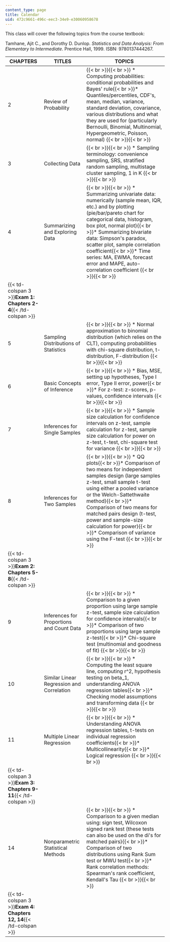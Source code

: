 ```yaml
---
content_type: page
title: Calendar
uid: 472c9661-496c-eec3-34e9-e30060958678
---
```


This class will cover the following topics from the course textbook:

Tamhane, Ajit C., and Dorothy D. Dunlop. _Statistics and Data Analysis: From Elementary to Intermediate_. Prentice Hall, 1999. ISBN: 9780137444267.

| CHAPTERS | TITLES | TOPICS |
| --- | --- | --- |
| 2 | Review of Probability |  {{< br >}}{{< br >}} *   Computing probabilities: conditional probabilities and Bayes' rule{{< br >}}*   Quantiles/percentiles, CDF's, mean, median, variance, standard deviation, covariance, various distributions and what they are used for (particularly Bernoulli, Binomial, Multinomial, Hypergeometric, Poisson, normal) {{< br >}}{{< br >}}  |
| 3 | Collecting Data |  {{< br >}}{{< br >}} *   Sampling terminology: convenience sampling, SRS, stratified random sampling, multistage cluster sampling, 1 in K {{< br >}}{{< br >}}  |
| 4 | Summarizing and Exploring Data |  {{< br >}}{{< br >}} *   Summarizing univariate data: numerically (sample mean, IQR, etc.) and by plotting (pie/bar/pareto chart for categorical data, histogram, box plot, normal plot){{< br >}}*   Summarizing bivariate data: Simpson's paradox, scatter plot, sample correlation coefficient{{< br >}}*   Time series: MA, EWMA, forecast error and MAPE, auto-correlation coefficient {{< br >}}{{< br >}}  |
| {{< td-colspan 3 >}}**Exam 1: Chapters 2-4**{{< /td-colspan >}} |||
| 5 | Sampling Distributions of Statistics |  {{< br >}}{{< br >}} *   Normal approximation to binomial distribution (which relies on the CLT), computing probabilities with chi-square distribution, t-distribution, F-distribution {{< br >}}{{< br >}}  |
| 6 | Basic Concepts of Inference |  {{< br >}}{{< br >}} *   Bias, MSE, setting up hypotheses, Type I error, Type II error, power{{< br >}}*   For z-test: z-scores, p-values, confidence intervals {{< br >}}{{< br >}}  |
| 7 | Inferences for Single Samples |  {{< br >}}{{< br >}} *   Sample size calculation for confidence intervals on z-test, sample calculation for z-test, sample size calculation for power on z-test, t-test, chi-square test for variance {{< br >}}{{< br >}}  |
| 8 | Inferences for Two Samples |  {{< br >}}{{< br >}} *   QQ plots{{< br >}}*   Comparison of two means for independent samples design (large samples z-test, small sample t-test using either a pooled variance or the Welch-Sattethwaite method){{< br >}}*   Comparison of two means for matched pairs design (t-test, power and sample-size calculation for power){{< br >}}*   Comparison of variance using the F-test {{< br >}}{{< br >}}  |
| {{< td-colspan 3 >}}**Exam 2: Chapters 5-8**{{< /td-colspan >}} |||
| 9 | Inferences for Proportions and Count Data |  {{< br >}}{{< br >}} *   Comparison to a given proportion using large sample z-test, sample size calculation for confidence intervals{{< br >}}*   Comparison of two proportions using large sample z-test{{< br >}}*   Chi-square test (multinomial and goodness of fit) {{< br >}}{{< br >}}  |
| 10 | Similar Linear Regression and Correlation |  {{< br >}}{{< br >}} *   Computing the least square line, computing r^2, hypothesis testing on beta\_1, understanding ANOVA regression tables{{< br >}}*   Checking model assumptions and transforming data {{< br >}}{{< br >}}  |
| 11 | Multiple Linear Regression |  {{< br >}}{{< br >}} *   Understanding ANOVA regression tables, t-tests on individual regression coefficients{{< br >}}*   Multicollinearity{{< br >}}*   Logical regression {{< br >}}{{< br >}}  |
| {{< td-colspan 3 >}}**Exam 3: Chapters 9-11**{{< /td-colspan >}} |||
| 14 | Nonparametric Statistical Methods |  {{< br >}}{{< br >}} *   Comparison to a given median using: sign test, Wilcoxon signed rank test (these tests can also be used on the di's for matched pairs){{< br >}}*   Comparison of two distributions using Rank Sum test or MWU test{{< br >}}*   Rank correlation methods: Spearman's rank coefficient, Kendall's Tau {{< br >}}{{< br >}}  |
| {{< td-colspan 3 >}}**Exam 4: Chapters 12, 14**{{< /td-colspan >}} ||